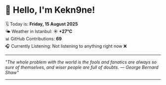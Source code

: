 # 👋 Hello, I'm Kekn9ne!

🗓️ Today is: **Friday, 15 August 2025**  
🌤️ Weather in Istanbul: **☀️   +27°C**  
📊 GitHub Contributions: **69**  
🎧 Currently Listening: Not listening to anything right now ❌

---

_"The whole problem with the world is the fools and fanatics are always so sure of themselves, and wiser people are full of doubts. — *George Bernard Shaw*"_

---
